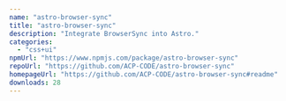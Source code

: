 ```yaml
---
name: "astro-browser-sync"
title: "astro-browser-sync"
description: "Integrate BrowserSync into Astro."
categories:
  - "css+ui"
npmUrl: "https://www.npmjs.com/package/astro-browser-sync"
repoUrl: "https://github.com/ACP-CODE/astro-browser-sync"
homepageUrl: "https://github.com/ACP-CODE/astro-browser-sync#readme"
downloads: 28
---
```

